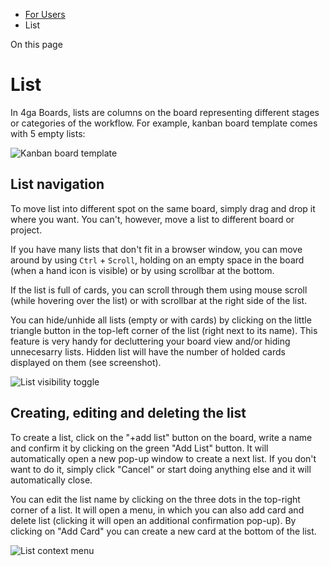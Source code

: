* [For Users](/docs/user-manual)
* List

On this page

List
====

In 4ga Boards, lists are columns on the board representing different stages or categories of the workflow. For example, kanban board template comes with 5 empty lists:

![Kanban board template](/assets/images/boardkanban_en-0d8d53e96c30dd857eccd63f138e8d29.png)

List navigation[​](#list-navigation "Direct link to List navigation")
---------------------------------------------------------------------

To move list into different spot on the same board, simply drag and drop it where you want. You can't, however, move a list to different board or project.

If you have many lists that don't fit in a browser window, you can move around by using `Ctrl` + `Scroll`, holding on an empty space in the board (when a hand icon is visible) or by using scrollbar at the bottom.

If the list is full of cards, you can scroll through them using mouse scroll (while hovering over the list) or with scrollbar at the right side of the list.

You can hide/unhide all lists (empty or with cards) by clicking on the little triangle button in the top-left corner of the list (right next to its name). This feature is very handy for decluttering your board view and/or hiding unnecesarry lists. Hidden list will have the number of holded cards displayed on them (see screenshot).

![List visibility toggle](/assets/images/listhide_en-096ff901d7aa697b8a169187dcf68fd8.png)

Creating, editing and deleting the list[​](#creating-editing-and-deleting-the-list "Direct link to Creating, editing and deleting the list")
--------------------------------------------------------------------------------------------------------------------------------------------

To create a list, click on the "+add list" button on the board, write a name and confirm it by clicking on the green "Add List" button. It will automatically open a new pop-up window to create a next list. If you don't want to do it, simply click "Cancel" or start doing anything else and it will automatically close.

You can edit the list name by clicking on the three dots in the top-right corner of a list. It will open a menu, in which you can also add card and delete list (clicking it will open an additional confirmation pop-up). By clicking on "Add Card" you can create a new card at the bottom of the list.

![List context menu](/assets/images/listmenu_en-d0b2c0e7086addba8814104efa3414a6.png)
